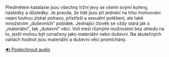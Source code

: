
Předmětem katalaxie jsou všechny tržní jevy se všemi svými kořeny, následky a důsledky. Je pravda, že lidé jsou při jednání na trhu motivováni nejen touhou získat potravu, přístřeší a sexuální potěšení, ale také množstvím „duševních" pobídek. Jednající člověk se vždy stará jak o „materiální", tak „duševní" věci. Volí mezi různými možnostmi bez ohledu na to, jestli mohou být označeny jako materiální nebo duševní. Na skutečných vahách hodnot jsou materiální a duševní věci promíchány.

[🔊 Poslechnout audio](/data/7-paragraphs/audio/chapter_47/para_002-Pedmtem-katalaxie-jsou-vechny-trn-jevy-se-ve.mp3)
